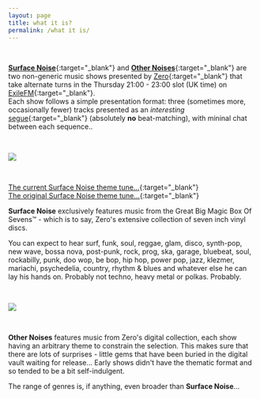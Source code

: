 ```yaml
---
layout: page
title: what it is?
permalink: /what it is/
---
```


&nbsp;

[**Surface Noise**](http://www.exilefm.com/programs/surface-noise-17){:target="_blank"} and [**Other Noises**](http://www.exilefm.com/programs/other-noises-18){:target="_blank"} are two non-generic music shows presented by [Zero](zero.md){:target="_blank"} that take alternate turns in the Thursday 21:00 - 23:00 slot (UK time) on [ExileFM](http://www.exilefm.com){:target="_blank"}.  
Each show follows a simple presentation format: three (sometimes more, occasionally fewer) tracks presented as an *interesting* [segue](https://www.merriam-webster.com/words-at-play/segue-segway-commonly-confused){:target="_blank"} (absolutely **no** beat-matching), with mininal chat between each sequence..

&nbsp;

![](http://exilefm.com/upload/podcasts/photos/main/5a39caae5158a6.95243029_mini.jpg?_t=1531465974)

&nbsp;

[The current Surface Noise theme tune...](https://www.youtube.com/watch?v=eaw0zRHCrOk){:target="_blank"}  
[The original Surface Noise theme tune...](https://www.youtube.com/watch?v=ddrAVS3d9zE&feature=youtu.be&t=37){:target="_blank"}

**Surface Noise** exclusively features music from the Great Big Magic Box Of Sevens™ - which is to say, Zero's extensive collection of seven inch vinyl discs.

You can expect to hear surf, funk, soul, reggae, glam, disco, synth-pop, new wave, bossa nova, post-punk, rock, prog, ska, garage, bluebeat, soul, rockabilly, punk, doo wop, be bop, hip hop, power pop, jazz, klezmer, mariachi, psychedelia, country, rhythm & blues and whatever else he can lay his hands on. Probably not techno, heavy metal or polkas. Probably.

&nbsp;

![](http://exilefm.com/upload/podcasts/photos/main/5a14bfa72dcb25.53537551_mini.jpg?_t=1514155943)

&nbsp;

**Other Noises** features music from Zero's digital collection, each show having an arbitrary theme to constrain the selection. This makes sure that there are lots of surprises - little gems that have been buried in the digital vault waiting for release... Early shows didn't have the thematic format and so tended to be a bit self-indulgent.

The range of genres is, if anything, even broader than **Surface Noise**...